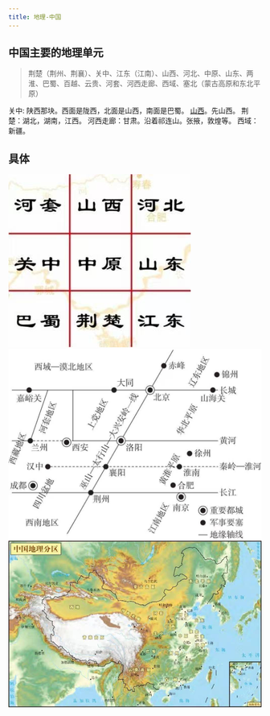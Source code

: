```yaml
---
title: 地理-中国
---
```


## 中国主要的地理单元
> 荆楚（荆州、荆襄）、关中、江东（江南）、山西、河北、中原、山东、两淮、巴蜀、百越、云贵、河套、河西走廊、西域、塞北（蒙古高原和东北平原）

关中: 陕西那块。西面是陇西，北面是山西，南面是巴蜀。
[山西](../s/shanxi.md)。先山西。
荆楚：湖北，湖南，江西。
河西走廊：甘肃。沿着祁连山。张掖，敦煌等。
西域：新疆。

## 具体
![](../../media/c/china-main-unit.jpg)
![](../../media/c/china-main-unit2.jpg)
![](../../media/c/china-main-unit3.jpg)